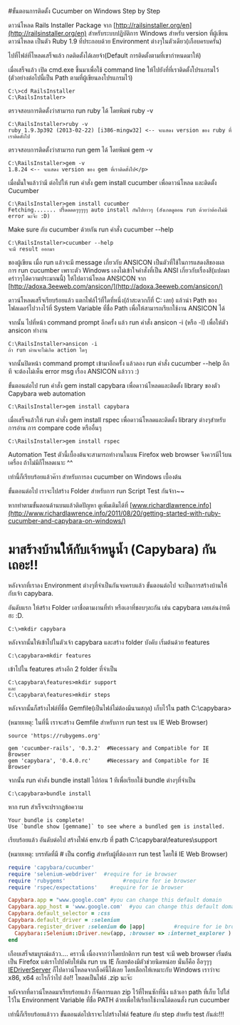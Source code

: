 #ขั้นตอนการติดตั้ง Cucumber on Windows Step by Step

ดาวน์โหลด Rails Installer Package จาก [http://railsinstaller.org/en](http://railsinstaller.org/en) สำหรับระบบปฏิบัติการ Windows สำหรับ version ที่ผู้เขียนดาวน์โหลด เป็นตัว Ruby 1.9 ที่ประกอบด้วย Environment ต่างๆในตัวเดียว(เกือบครบครัน)

ไปที่ไฟล์ที่โหลดเสร็จแล้ว กดติดตั้งได้เลยจ้า(Default การติดตั้งตามที่เขากำหนดมาให้) 

เมื่อเสร็จแล้ว เปิด cmd.exe ขึ้นมาเพื่อใช้ command line ให้ไปยังที่ที่เราติดตั้งโปรแกรมไว้ (ตัวอย่างต่อไปนี้เป็น Path ตามที่ผู้เขียนลงโปรแกรมไว้)

```
C:\>cd RailsInstaller
C:\RailsInstaller>
```

ตรวจสอบการติดตั้งว่าสามารถ run ruby ได้ โดยพิมพ์ ruby -v

```
C:\RailsInstaller>ruby -v
ruby 1.9.3p392 (2013-02-22) [i386-mingw32] <-- จะแสดง version ของ ruby ที่เราติดตั้งไป
```

ตรวจสอบการติดตั้งว่าสามารถ run gem ได้ โดยพิมพ์ gem -v

```
C:\RailsInstaller>gem -v
1.8.24 <-- จะแสดง version ของ gem ที่เราติดตั้งไป</p>
```

เมื่อมั่นใจแล้วว่ามี ต่อไปให้ run คำสั่ง gem install cucumber เพื่อดาวน์โหลด และติดตั้ง Cucumber

```
C:\RailsInstaller>gem install cucumber
Fetching....... ปรื้ดดดดๆๆๆๆๆ auto install กันไปยาวๆ (สังเกตดูตอน run ด้วยว่าต้องไม่มี error นะจ๊ะ :D)
```   

Make sure กับ cucumber ด้วยกัน run คำสั่ง cucumber --help  

```
C:\RailsInstaller>cucumber --help
จะมี result ออกมา
```   

ของผู้เขียน เมื่อ run แล้วจะมี message เกี่ยวกับ ANSICON เป็นตัวที่ใช้ในการแสดงสีของผลการ run cucumber เพราะตัว Windows เองไม่เข้าใจคำสั่งที่เป็น ANSI เกี่ยวกับเรื่องสี(แปลมาคร่าวๆได้ความประมาณนี้) ให้ไปดาวน์โหลด ANSICON จาก [http://adoxa.3eeweb.com/ansicon/](http://adoxa.3eeweb.com/ansicon/)

ดาวน์โหลดเสร็จเรียบร้อยแล้ว แตกไฟล์ไว้ที่ใดที่หนึ่ง(ถ้าสะดวกก็ที่ C: เลย) แล้วนำ Path ของโฟลเดอร์ไปวางไว้ที่ System Variable ที่ชื่อ Path เพื่อให้สามารถเรียกใช้งาน ANSICON ได้

จากนั้น ไปที่หน้า command prompt อีกครั้ง แล้ว run คำสั่ง ansicon -i (หรือ -I) เพื่อให้ตัว ansicon ทำงาน
   
```
C:\RailsInstaller>ansicon -i
ถ้า run ผ่านจะไม่เกิด action ใดๆ
```     

จากนั้นปิดหน้า command prompt เข้ามาอีกครั้ง แล้วลอง run คำสั่ง cucumber --help อีกที จะต้องไม่เห็น error msg เรื่อง ANSICON แล้ววว :)

ขั้นตอนต่อไป run คำสั่ง gem install capybara เพื่อดาวน์โหลดและติดตั้ง library ของตัว Capybara web automation 

```
C:\RailsInstaller>gem install capybara
```  

เมื่อเสร็จแล้วให้ run คำสั่ง gem install rspec เพื่อดาวน์โหลดและติดตั้ง library ต่างๆสำหรับการอ่าน การ compare code หรืออื่นๆ

```
C:\RailsInstaller>gem install rspec
```  

Automation Test ตัวนี้เบื้องต้นจะสามารถทำงานในบน Firefox web browser จึงควรมีไว้บนเครื่อง ถ้าไม่มีก็โหลดเนาะ ^^

เท่านี้ก็เรียบร้อยแล้วค๊าา สำหรับการลง cucumber on Windows เบื้องต้น

ขั้นตอนต่อไป เราจะไปสร้าง Folder สำหรับการ run Script Test กันจ้าา~~

หากทำตามขั้นตอนด้านบนแล้วติดปัญหา ดูเพิ่มเติมได้ที่
[www.richardlawrence.info](http://www.richardlawrence.info/2011/08/20/getting-started-with-ruby-cucumber-and-capybara-on-windows/)



# มาสร้างบ้านให้กับเจ้าหนูน้ำ (Capybara) กันเถอะ!!

หลังจากที่เราลง Environment ต่างๆที่จำเป็นกันจบครบแล้ว ขั้นตอนต่อไป จะเป็นการสร้างบ้านให้กับเจ้า capybara.

อันดับแรก ให้สร้าง Folder เอาชื่อตามงานที่ทำ หรือเอาที่ชอบๆละกัน เช่น capybara เลยเล่นง่ายดีฮะ :D.

```
C:\>mkdir capybara
```

หลังจากนั้นให้เข้าไปในตัวเจ้า capybara และสร้าง folder บังคับ เริ่มต้นด้วย features

```
C:\capybara>mkdir features
```

เข้าไปใน features สร้างอีก 2 folder ที่จำเป็น

```
C:\capybara\features>mkdir support
และ
C:\capybara\features>mkdir steps
```

หลังจากนั้นก็สร้างไฟล์ที่ชื่อ Gemfile(เป็นไฟล์ไม่ต้องมีนามสกุล) เก็บไว้ใน path C:\capybara>

(หมายเหตุ: ในที่นี้ เราจะสร้าง Gemfile สำหรับการ run test บน IE Web Browser)

```gem
source 'https://rubygems.org'

gem 'cucumber-rails', '0.3.2'  #Necessary and Compatible for IE Browser
gem 'capybara', '0.4.0.rc'     #Necessary and Compatible for IE Browser
```

จากนั้น run คำสัง bundle install ไปก่อน 1 ทีเพื่อเรียกใช้ bundle ต่างๆที่จำเป็น

```
C:\capybara>bundle install
```

หาก run สำเร็จจะปรากฎข้อความ
```
Your bundle is complete!
Use `bundle show [gemname]` to see where a bundled gem is installed.
```

เรียบร้อยแล้ว อันดับต่อไป สร้างไฟล์ env.rb ที่ path C:\capybara\features\support

(หมายเหตุ: บรรทัดที่มี # เป็น config สำหรับผู้ที่ต้องการ run test โดยใช้ IE Web Browser)

```ruby
require 'capybara/cucumber'
require 'selenium-webdriver'  #require for ie browser
require 'rubygems'				    #require for ie browser
require 'rspec/expectations'	#require for ie browser

Capybara.app = "www.google.com" #you can change this default domain
Capybara.app_host = 'www.google.com'  #you can change this default domain
Capybara.default_selector = :css
Capybara.default_driver = :selenium
Capybara.register_driver :selenium do |app|			#require for ie browser
  Capybara::Selenium::Driver.new(app, :browser => :internet_explorer )
end
```

เกือบเสร็จสมบูรณ์แล้วว....
คราวนี้ เนื่องจากว่าโดยปกติการ run test จะมี web browser เริ่มต้นเป็น Firefox 
แต่เราไปบังคับให้มัน run บน IE ก็เลยต้องมีตัวช่วยนิดหน่อย นั่นก็คือ อือๆๆๆ [IEDriverServer](https://code.google.com/p/selenium/downloads/list)
ก็ไปดาวน์โหลดจากลิ้งค์นี้ได้เลย โดยเลือกให้เหมาะกับ Windows เราว่าจะ x86, x64 อะไรก็ว่าไป อ้อ!! โหลดเป็นไฟล์ .zip นะจ๊ะ

หลังจากที่ดาวน์โหลดมาเรียบร้อยแล้ว ก็จัดการแตก zip ไว้ที่ไหนซักที่นึง 
แล้วเอา path ที่เก็บ ไปใส่ไว้ใน Environment Variable ที่ชื่อ PATH ด้วยเพื่อให้เรียกใช้งานได้ตอนสั่ง run cucumber

เท่านี้ก็เรียบร้อยแล้ววว
ขั้นตอนต่อไปเราจะไปสร้างไฟล์ feature กับ step สำหรับ test กันล่ะ!!!
